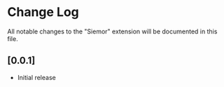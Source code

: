 # Change Log

All notable changes to the "Siemor" extension will be documented in this file.

## [0.0.1]

* Initial release
